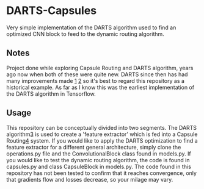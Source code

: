 # DARTS-Capsules

Very simple implementation of the DARTS algorithm used to find an optimized CNN block to feed to the dynamic routing algorithm.


## Notes

Project done while exploring Capsule Routing and DARTS algorithm, years ago now when both of these were quite new. DARTS since then has had many improvements made [1] [2] so it's best to regard this repository as a historical example. As far as I know this was the earliest implementation of the DARTS algorithm in Tensorflow.

## Usage

This repository can be conceptually divided into two segments. The DARTS algorithm[3] is used to create a 'feature extractor' which is fed into a Capsule Routing[4] system. If you would like to apply the DARTS optimization to find a feature extractor for a different general architecture, simply clone the operations.py file and the ConvolutionalBlock class found in models.py. If you would like to test the dynamic routing algorithm, the code is found in capsules.py and class CapsuleBlock in models.py. The code found in this repository has not been tested to confirm that it reaches convergence, only that gradients flow and losses decrease, so your milage may vary.

[1]: https://arxiv.org/abs/1907.05737
[2]: https://arxiv.org/abs/1909.06035
[3]: https://arxiv.org/abs/1806.09055
[4]: https://arxiv.org/abs/1710.09829 
